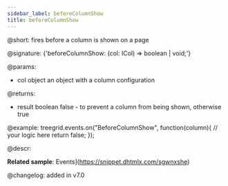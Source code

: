 ```yaml
---
sidebar_label: beforeColumnShow
title: beforeColumnShow
---          
```


@short: fires before a column is shown on a page

@signature: {'beforeColumnShow: (col: ICol) => boolean | void;'}

@params: 
- col   object  an object with a column configuration

@returns:
- result	boolean		false - to prevent a column from being shown, otherwise true

@example:
treegrid.events.on("BeforeColumnShow", function(column){
    // your logic here
    return false;
});


@descr:


**Related sample**:  Events](https://snippet.dhtmlx.com/sgwnxshe)

@changelog: added in v7.0